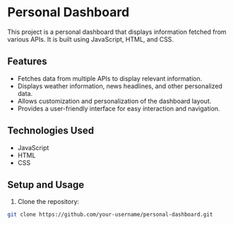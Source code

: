 # Personal Dashboard

This project is a personal dashboard that displays information fetched from various APIs. It is built using JavaScript, HTML, and CSS.

## Features

- Fetches data from multiple APIs to display relevant information.
- Displays weather information, news headlines, and other personalized data.
- Allows customization and personalization of the dashboard layout.
- Provides a user-friendly interface for easy interaction and navigation.

## Technologies Used

- JavaScript
- HTML
- CSS

## Setup and Usage

1. Clone the repository:

```bash
git clone https://github.com/your-username/personal-dashboard.git
